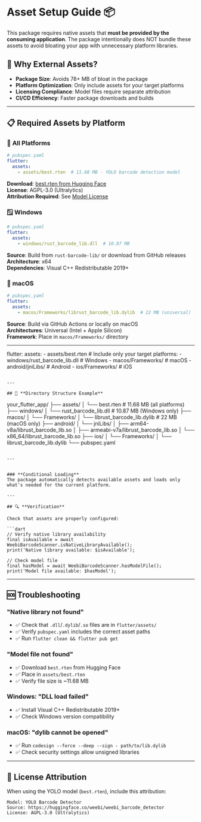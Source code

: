 # Asset Setup Guide 📦

This package requires native assets that **must be provided by the consuming application**. The package intentionally does NOT bundle these assets to avoid bloating your app with unnecessary platform libraries.

## 🎯 **Why External Assets?**

- **Package Size**: Avoids 78+ MB of bloat in the package
- **Platform Optimization**: Only include assets for your target platforms  
- **Licensing Compliance**: Model files require separate attribution
- **CI/CD Efficiency**: Faster package downloads and builds

---

## 📋 **Required Assets by Platform**

### 🔧 **All Platforms**
```yaml
# pubspec.yaml
flutter:
  assets:
    - assets/best.rten  # 11.68 MB - YOLO barcode detection model
```

**Download**: [best.rten from Hugging Face](https://huggingface.co/weebi/weebi_barcode_detector/blob/main/best.rten)  
**License**: AGPL-3.0 (Ultralytics)  
**Attribution Required**: See [Model License](MODEL_LICENSE.md)

### 🪟 **Windows** 
```yaml
# pubspec.yaml
flutter:
  assets:
    - windows/rust_barcode_lib.dll  # 10.87 MB
```

**Source**: Build from `rust-barcode-lib/` or download from GitHub releases  
**Architecture**: x64  
**Dependencies**: Visual C++ Redistributable 2019+

### 🍎 **macOS**
```yaml
# pubspec.yaml  
flutter:
  assets:
    - macos/Frameworks/librust_barcode_lib.dylib  # 22 MB (universal)
```

**Source**: Build via GitHub Actions or locally on macOS  
**Architectures**: Universal (Intel + Apple Silicon)  
**Framework**: Place in `macos/Frameworks/` directory
***

flutter:
  assets:
    - assets/best.rten
    # Include only your target platforms:
    - windows/rust_barcode_lib.dll        # Windows
    - macos/Frameworks/                    # macOS
    - android/jniLibs/                     # Android
    - ios/Frameworks/                      # iOS
```

---

## 📁 **Directory Structure Example**

```
your_flutter_app/
├── assets/
│   └── best.rten                           # 11.68 MB (all platforms)
├── windows/
│   └── rust_barcode_lib.dll               # 10.87 MB (Windows only)
├── macos/
│   └── Frameworks/
│       └── librust_barcode_lib.dylib      # 22 MB (macOS only)
├── android/
│   └── jniLibs/
│       ├── arm64-v8a/librust_barcode_lib.so
│       ├── armeabi-v7a/librust_barcode_lib.so
│       └── x86_64/librust_barcode_lib.so
├── ios/
│   └── Frameworks/
│       └── librust_barcode_lib.dylib
└── pubspec.yaml
```

---


### **Conditional Loading**
The package automatically detects available assets and loads only what's needed for the current platform.

---

## 🔍 **Verification**

Check that assets are properly configured:

```dart
// Verify native library availability
final isAvailable = await WeebiBarcodeScanner.isNativeLibraryAvailable();
print('Native library available: $isAvailable');

// Check model file
final hasModel = await WeebiBarcodeScanner.hasModelFile();
print('Model file available: $hasModel');
```

---

## 🆘 **Troubleshooting**

### **"Native library not found"**
- ✅ Check that `.dll`/`.dylib`/`.so` files are in `flutter/assets/` 
- ✅ Verify `pubspec.yaml` includes the correct asset paths
- ✅ Run `flutter clean && flutter pub get`

### **"Model file not found"**  
- ✅ Download `best.rten` from Hugging Face
- ✅ Place in `assets/best.rten`
- ✅ Verify file size is ~11.68 MB

### **Windows: "DLL load failed"**
- ✅ Install Visual C++ Redistributable 2019+
- ✅ Check Windows version compatibility

### **macOS: "dylib cannot be opened"**
- ✅ Run `codesign --force --deep --sign - path/to/lib.dylib`
- ✅ Check security settings allow unsigned libraries

---

## 📄 **License Attribution**

When using the YOLO model (`best.rten`), include this attribution:

```
Model: YOLO Barcode Detector
Source: https://huggingface.co/weebi/weebi_barcode_detector  
License: AGPL-3.0 (Ultralytics)
```